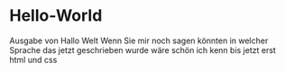 # Hello-World
Ausgabe von Hallo Welt
Wenn Sie mir noch sagen könnten in welcher Sprache das jetzt geschrieben wurde wäre schön ich kenn bis jetzt erst html und css
